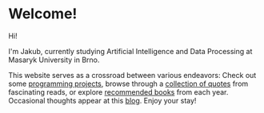 # Welcome!

Hi! 

I'm Jakub, currently studying Artificial Intelligence and Data Processing at Masaryk University in Brno.

This website serves as a crossroad between various endeavors: Check out some [programming projects](/programming), browse through a [collection of quotes](/books/quotes) from fascinating reads, or explore [recommended books](/books/picks) from each year. Occasional thoughts appear at this [blog](https://jakubhalmes.substack.com/). Enjoy your stay!

